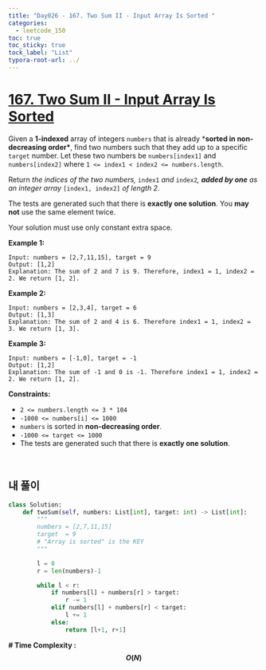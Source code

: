 ```yaml
---
title: "Day026 - 167. Two Sum II - Input Array Is Sorted "
categories:
  - leetcode_150
toc: true
toc_sticky: true
tock_label: "List"
typora-root-url: ../
---
```


# [167. Two Sum II - Input Array Is Sorted](https://leetcode.com/problems/two-sum-ii-input-array-is-sorted/)

Given a **1-indexed** array of integers `numbers` that is already ***sorted in non-decreasing order\***, find two numbers such that they add up to a specific `target` number. Let these two numbers be `numbers[index1]` and `numbers[index2]` where `1 <= index1 < index2 <= numbers.length`.

Return *the indices of the two numbers,* `index1` *and* `index2`*, **added by one** as an integer array* `[index1, index2]` *of length 2.*

The tests are generated such that there is **exactly one solution**. You **may not** use the same element twice.

Your solution must use only constant extra space.

 

**Example 1:**

```
Input: numbers = [2,7,11,15], target = 9
Output: [1,2]
Explanation: The sum of 2 and 7 is 9. Therefore, index1 = 1, index2 = 2. We return [1, 2].
```

**Example 2:**

```
Input: numbers = [2,3,4], target = 6
Output: [1,3]
Explanation: The sum of 2 and 4 is 6. Therefore index1 = 1, index2 = 3. We return [1, 3].
```

**Example 3:**

```
Input: numbers = [-1,0], target = -1
Output: [1,2]
Explanation: The sum of -1 and 0 is -1. Therefore index1 = 1, index2 = 2. We return [1, 2].
```

 

**Constraints:**

- `2 <= numbers.length <= 3 * 104`
- `-1000 <= numbers[i] <= 1000`
- `numbers` is sorted in **non-decreasing order**.
- `-1000 <= target <= 1000`
- The tests are generated such that there is **exactly one solution**.

<br>

## **내 풀이**

```python
class Solution:
    def twoSum(self, numbers: List[int], target: int) -> List[int]:
        """
        numbers = [2,7,11,15]
        target  = 9
        # "Array is sorted" is the KEY
        """

        l = 0
        r = len(numbers)-1

        while l < r:
            if numbers[l] + numbers[r] > target:
                r -= 1
            elif numbers[l] + numbers[r] < target:
                l += 1
            else:
                return [l+1, r+1]
```






**\# Time Complexity  : $$O(N)$$** 

<br>

